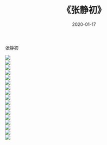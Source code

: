 ﻿---
layout: post
title:  《张静初》
date:   2020-01-17
img: http://pic.660000.xyz/1:/壁纸/明星魅力/华人明星/张静初/000.jpg
categories: [美女, 清纯, 唯美]
---

张静初

 ![](http://pic.660000.xyz/1:/壁纸/明星魅力/华人明星/张静初/001.jpg) <br>![](http://pic.660000.xyz/1:/壁纸/明星魅力/华人明星/张静初/002.jpg) <br>![](http://pic.660000.xyz/1:/壁纸/明星魅力/华人明星/张静初/003.jpg) <br>![](http://pic.660000.xyz/1:/壁纸/明星魅力/华人明星/张静初/004.jpg) <br>![](http://pic.660000.xyz/1:/壁纸/明星魅力/华人明星/张静初/005.jpg) <br>![](http://pic.660000.xyz/1:/壁纸/明星魅力/华人明星/张静初/006.jpg) <br>![](http://pic.660000.xyz/1:/壁纸/明星魅力/华人明星/张静初/007.jpg) <br>![](http://pic.660000.xyz/1:/壁纸/明星魅力/华人明星/张静初/008.jpg) <br>![](http://pic.660000.xyz/1:/壁纸/明星魅力/华人明星/张静初/009.jpg) <br>![](http://pic.660000.xyz/1:/壁纸/明星魅力/华人明星/张静初/010.jpg) <br>![](http://pic.660000.xyz/1:/壁纸/明星魅力/华人明星/张静初/011.jpg) <br>![](http://pic.660000.xyz/1:/壁纸/明星魅力/华人明星/张静初/012.jpg) <br>![](http://pic.660000.xyz/1:/壁纸/明星魅力/华人明星/张静初/013.jpg) <br>![](http://pic.660000.xyz/1:/壁纸/明星魅力/华人明星/张静初/014.jpg) <br>![](http://pic.660000.xyz/1:/壁纸/明星魅力/华人明星/张静初/015.jpg) <br>![](http://pic.660000.xyz/1:/壁纸/明星魅力/华人明星/张静初/016.jpg) <br>![](http://pic.660000.xyz/1:/壁纸/明星魅力/华人明星/张静初/017.jpg) <br>